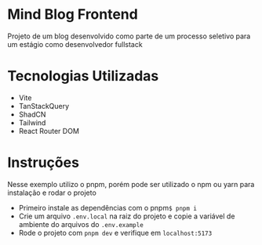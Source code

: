 # Mind Blog Frontend

Projeto de um blog desenvolvido como parte de um processo seletivo para um estágio como desenvolvedor fullstack

# Tecnologias Utilizadas

* Vite
* TanStackQuery
* ShadCN
* Tailwind
* React Router DOM

# Instruções
Nesse exemplo utilizo o pnpm, porém pode ser utilizado o npm ou yarn para instalação e rodar o projeto
* Primeiro instale as dependências com o pnpm``$ pnpm i``
* Crie um arquivo ``.env.local`` na raiz do projeto e copie a variável de ambiente do arquivos do ``.env.example``
* Rode o projeto com ``pnpm dev`` e verifique em ``localhost:5173``